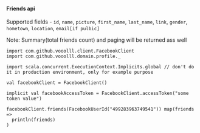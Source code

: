 #### Friends api

Supported fields - `id`, `name`, `picture`, `first_name`, `last_name`, `link`, `gender`, `hometown`, `location`, `email[if pulbic]`

Note: Summary(total friends count) and paging will be returned ass well

```tut:silent
import com.github.vooolll.client.FacebookClient
import com.github.vooolll.domain.profile._

import scala.concurrent.ExecutionContext.Implicits.global // don't do it in production environment, only for example purpose

val facebookClient = FacebookClient()

implicit val facebookAccessToken = FacebookClient.accessToken("some token value")

facebookClient.friends(FacebookUserId("499283963749541")) map(friends =>
  println(friends)
)
```